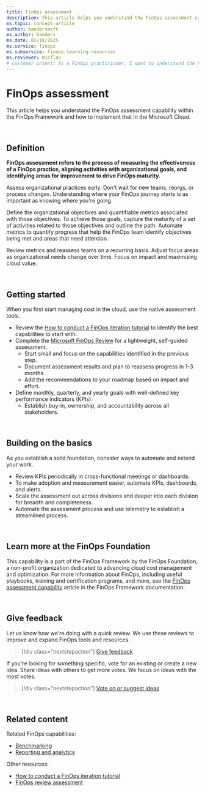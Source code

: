 ```yaml
---
title: FinOps assessment
description: This article helps you understand the FinOps assessment capability within the FinOps Framework and how to implement that in the Microsoft Cloud.
ms.topic: concept-article
author: bandersmsft
ms.author: banders
ms.date: 02/18/2025
ms.service: finops
ms.subservice: finops-learning-resources
ms.reviewer: micflan
# customer intent: As a FinOps practitioner, I want to understand the FinOps assessment capability so that I can implement it in the Microsoft Cloud.
---
```


<!-- markdownlint-disable-next-line MD025 -->
# FinOps assessment

This article helps you understand the FinOps assessment capability within the FinOps Framework and how to implement that in the Microsoft Cloud.

<br>

## Definition

**FinOps assessment refers to the process of measuring the effectiveness of a FinOps practice, aligning activities with organizational goals, and identifying areas for improvement to drive FinOps maturity.**

Assess organizational practices early. Don't wait for new teams, reorgs, or process changes. Understanding where your FinOps journey starts is as important as knowing where you're going.

Define the organizational objectives and quantifiable metrics associated with those objectives. To achieve those goals, capture the maturity of a set of activities related to those objectives and outline the path. Automate metrics to quantify progress that help the FinOps team identify objectives being met and areas that need attention.

Review metrics and reassess teams on a recurring basis. Adjust focus areas as organizational needs change over time. Focus on impact and maximizing cloud value.

<br>

## Getting started

When you first start managing cost in the cloud, use the native assessment tools.

- Review the [How to conduct a FinOps iteration tutorial](../../conduct-iteration.md) to identify the best capabilities to start with.
- Complete the [Microsoft FinOps Review](/assessments/ad1c0f6b-396b-44a4-924b-7a4c778a13d3) for a lightweight, self-guided assessment.
  - Start small and focus on the capabilities identified in the previous step.
  - Document assessment results and plan to reassess progress in 1-3 months.
  - Add the recommendations to your roadmap based on impact and effort.
- Define monthly, quarterly, and yearly goals with well-defined key performance indicators (KPIs).
  - Establish buy-in, ownership, and accountability across all stakeholders.

<br>

## Building on the basics

As you establish a solid foundation, consider ways to automate and extend your work.

- Review KPIs periodically in cross-functional meetings or dashboards.
- To make adoption and measurement easier, automate KPIs, dashboards, and alerts.
- Scale the assessment out across divisions and deeper into each division for breadth and completeness.
- Automate the assessment process and use telemetry to establish a streamlined process.

<br>

## Learn more at the FinOps Foundation

This capability is a part of the FinOps Framework by the FinOps Foundation, a non-profit organization dedicated to advancing cloud cost management and optimization. For more information about FinOps, including useful playbooks, training and certification programs, and more, see the [FinOps assessment capability](https://www.finops.org/framework/capabilities/finops-assessment/) article in the FinOps Framework documentation.

<br>

## Give feedback

Let us know how we're doing with a quick review. We use these reviews to improve and expand FinOps tools and resources.

> [!div class="nextstepaction"]
> [Give feedback](https://portal.azure.com/#view/HubsExtension/InProductFeedbackBlade/extensionName/FinOpsToolkit/cesQuestion/How%20easy%20or%20hard%20is%20it%20to%20use%20FinOps%20toolkit%20tools%20and%20resources%3F/cvaQuestion/How%20valuable%20is%20the%20FinOps%20toolkit%3F/surveyId/FTK0.9/bladeName/Guide.Framework/featureName/Capabilities.Manage.Assessment)

If you're looking for something specific, vote for an existing or create a new idea. Share ideas with others to get more votes. We focus on ideas with the most votes.

> [!div class="nextstepaction"]
> [Vote on or suggest ideas](https://github.com/microsoft/finops-toolkit/issues?q=is%3Aissue+is%3Aopen+sort%3Areactions-%252B1-desc)

<br>

## Related content

Related FinOps capabilities:

- [Benchmarking](../quantify/benchmarking.md)
- [Reporting and analytics](../understand/reporting.md)

Other resources:

- [How to conduct a FinOps iteration tutorial](../../conduct-iteration.md)
- [FinOps review assessment](/assessments/ad1c0f6b-396b-44a4-924b-7a4c778a13d3)

<br>
